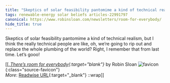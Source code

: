 ```yaml
---
title: "Skeptics of solar feasibility pantomime a kind of technical realism, ..."
tags: renewable-energy solar beliefs articles-22991797
canonical: https://www.robinsloan.com/newsletters/room-for-everybody/
hide_title: true
---
```


Skeptics of solar feasibility pantomime a kind of technical realism, but I think the really technical people are like, oh, we’re going to rip out and replace the whole plumbing of the world? Right, I remember that from last time. Let’s gooo!


[[<cite>_[There’s room for everybody](https://www.robinsloan.com/newsletters/room-for-everybody/){:target="_blank"}_</cite> by Robin Sloan ![favicon](https://s2.googleusercontent.com/s2/favicons?domain=www.robinsloan.com){:class="source-favicon"}<br>
_More_: [Readwise URL](https://readwise.io/open/451482474){:target="_blank"}
::wrap]]